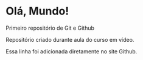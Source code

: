 # Olá, Mundo!
Primeiro repositório de Git e Github

Repositório criado durante aula do curso em vídeo.

Essa linha foi adicionada diretamente no site Github.
